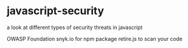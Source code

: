 # javascript-security

a look at different types of security threats in javascript

OWASP Foundation
snyk.io for npm package
retire.js to scan your code
